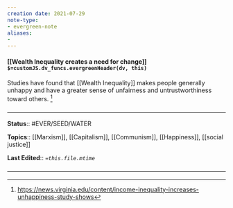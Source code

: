 ```yaml
---
creation date: 2021-07-29
note-type: 
- evergreen-note
aliases:
- 
---
```


#### [[Wealth Inequality creates a need for change]] `$=customJS.dv_funcs.evergreenHeader(dv, this)`

Studies have found that [[Wealth Inequality]] makes people generally unhappy and have a greater sense of unfairness and untrustworthiness toward others. [^1] 



### <hr class="footnote"/>

**Status**:: #EVER/SEED/WATER  

**Topics**::  [[Marxism]], [[Capitalism]], [[Communism]], [[Happiness]], [[social justice]]
	
**Last Edited**:: *`=this.file.mtime`*
	
### <hr class="references"/>

[^1]: https://news.virginia.edu/content/income-inequality-increases-unhappiness-study-shows